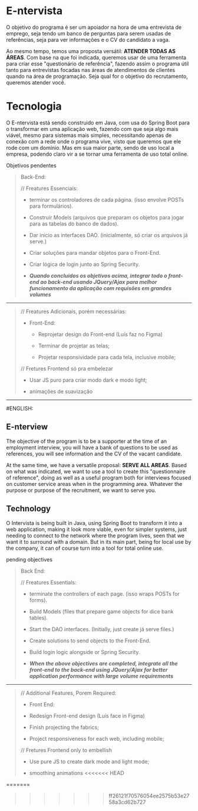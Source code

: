 # E-ntervista

O objetivo do programa é ser um apoiador na hora de uma entrevista de emprego, seja tendo um banco de perguntas para serem usadas de referências, seja para ver informações e o CV do candidato a vaga.


Ao mesmo tempo, temos uma proposta versátil: **ATENDER TODAS AS ÁREAS**. Com base na que foi indicada, queremos usar de uma ferramenta para criar esse "questionário de referência", fazendo assim o programa útil tanto para entrevistas focadas nas áreas de atendimentos de clientes quando na área de programação. Seja qual for o objetivo do recrutamento, queremos atender você.

# Tecnologia

O E-ntervista está sendo construido em Java, com usa do Spring Boot para o transformar em uma aplicação web, fazendo com que seja algo mais viável, mesmo para sistemas mais simples, necessitando apenas de conexão com a rede onde o programa vive, visto que queremos que ele rode com um domínio. Mas em sua maior parte, sendo de uso local a empresa, podendo claro vir a se tornar uma ferramenta de uso total online.


Objetivos pendentes

> Back-End:
> 
> // Freatures Essenciais:
> 
> - terminar os controladores de cada página. (isso envolve POSTs para formulários).
>   
> - Construir Models (arquivos que preparam os objetos para jogar para as tabelas do banco de dados).
>   
> - Dar inicio as interfaces DAO. (inicialmente, só criar os arquivos já serve.)
>   
> - Criar soluções para mandar objetos para o Front-End.
>   
> - Criar lógica de login junto ao Spring Security.
>   
> - ***Quando concluidos os objetivos acima, integrar todo o front-end ao back-end usando JQuery/Ajax para melhor funcionamento da aplicação com requisões em grandes volumes***
>   

---

> // Freatures Adicionais, porém necessárias:
> 
> - Front-End:
>   
>   - Reprojetar design do Front-end (Luís faz no Figma)
>     
>   - Terminar de projetar as telas;
>     
>   - Projetar responsividade para cada tela, inclusive mobile;
>     
> 
> // Fretures Frontend só pra embelezar
> 
> - Usar JS puro para criar modo dark e modo light;
>   
> - animações de suavização
>


---

#ENGLISH: 

## E-nterview

The objective of the program is to be a supporter at the time of an employment interview, you will have a bank of questions to be used as references, you will see information and the CV of the vacant candidate.


At the same time, we have a versatile proposal: **SERVE ALL AREAS**. Based on what was indicated, we want to use a tool to create this "questionnaire of reference", doing as well as a useful program both for interviews focused on customer service areas when in the programming area. Whatever the purpose or purpose of the recruitment, we want to serve you.

## Technology

O Intervista is being built in Java, using Spring Boot to transform it into a web application, making it look more viable, even for simpler systems, just needing to connect to the network where the program lives, seen that we want it to surround with a domain. But in its main part, being for local use by the company, it can of course turn into a tool for total online use.


pending objectives

> Back End:
>
> // Freatures Essentials:
>
> - terminate the controllers of each page. (isso wraps POSTs for forms).
>
> - Build Models (files that prepare game objects for dice bank tables).
>
> - Start the DAO interfaces. (Initially, just create já serve files.)
>
> - Create solutions to send objects to the Front-End.
>
> - Build login logic alongside or Spring Security.
>
> - ***When the above objectives are completed, integrate all the front-end to the back-end using JQuery/Ajax for better application performance with large volume requirements***
>

---

> // Additional Features, Porem Required:
>
> - Front End:
>
> - Redesign Front-end design (Luís face in Figma)
>
> - Finish projecting the fabrics;
>
> - Project responsiveness for each web, including mobile;
>
>
> // Fretures Frontend only to embellish
>
> - Use pure JS to create dark mode and light mode;
>
> - smoothing animations
<<<<<<< HEAD
>
=======
>
>>>>>>> ff26121f70576054ee2575b53e2758a3cd62b727
